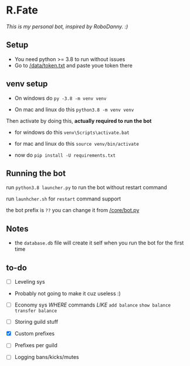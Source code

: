 # R.Fate

*This is my personal bot, inspired by RoboDanny. :)*


## Setup
* You need python >= 3.8 to run without issues
* Go to [/data/token.txt](https://github.com/nxtlo/R.Fate/blob/master/data/token.txt) and paste youe token there

## venv setup

* On windows do `py -3.8 -m venv venv`

* On mac and linux do this `python3.8 -m venv venv`

Then activate by doing this, __actually required to run the bot__

* for windows do this `venv\Scripts\activate.bat`
* for mac and linux do this `source venv/bin/activate`

* now do `pip install -U requirements.txt`

## Running the bot

run `python3.8 launcher.py` to run the bot without restart command

run `launhcher.sh` for `restart` command support

the bot prefix is `??` you can change it from [/core/bot.py](https://github.com/nxtlo/R.Fate/blob/490a9859d61d552aceb18c24bfdf3ea6c8128f5c/core/bot.py#L39)


## Notes 

* the `database.db` file will create it self when you run the bot for the first time

## to-do

- [ ] Leveling sys
 * Probably not going to make it cuz useless :)
 
- [ ] Economy sys _WHERE_ commands _LIKE_ `add balance` `show balance` `transfer balance`

- [ ] Storing guild stuff

- [x] Custom prefixes

- [ ] Prefixes per guild

- [ ] Logging bans/kicks/mutes
